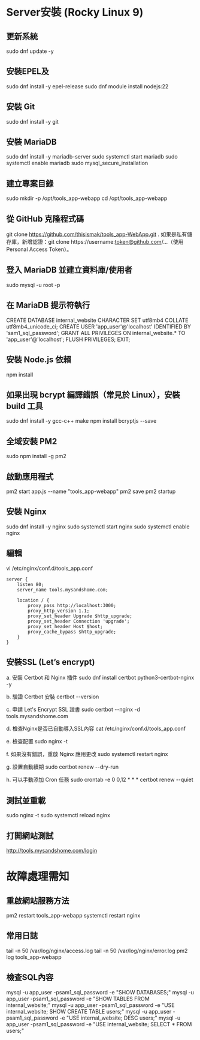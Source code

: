 # Server安裝 (Rocky Linux 9)
## 更新系統
sudo dnf update -y
## 安裝EPEL及
sudo dnf install -y epel-release
sudo dnf module install nodejs:22
## 安裝 Git
sudo dnf install -y git
## 安裝 MariaDB
sudo dnf install -y mariadb-server
sudo systemctl start mariadb
sudo systemctl enable mariadb
sudo mysql_secure_installation
## 建立專案目錄
sudo mkdir -p /opt/tools_app-webapp
cd /opt/tools_app-webapp
## 從 GitHub 克隆程式碼
git clone https://github.com/thisismak/tools_app-WebApp.git .
如果是私有儲存庫，新增認證：git clone https://username:token@github.com/...（使用 Personal Access Token）。
## 登入 MariaDB 並建立資料庫/使用者
sudo mysql -u root -p
## 在 MariaDB 提示符執行
CREATE DATABASE internal_website CHARACTER SET utf8mb4 COLLATE utf8mb4_unicode_ci;
CREATE USER 'app_user'@'localhost' IDENTIFIED BY 'sam1_sql_password';
GRANT ALL PRIVILEGES ON internal_website.* TO 'app_user'@'localhost';
FLUSH PRIVILEGES;
EXIT;
## 安裝 Node.js 依賴
npm install
## 如果出現 bcrypt 編譯錯誤（常見於 Linux），安裝 build 工具
sudo dnf install -y gcc-c++ make
npm install bcryptjs --save
## 全域安裝 PM2
sudo npm install -g pm2
## 啟動應用程式
pm2 start app.js --name "tools_app-webapp"
pm2 save
pm2 startup
## 安裝 Nginx
sudo dnf install -y nginx
sudo systemctl start nginx
sudo systemctl enable nginx
## 編輯 
vi /etc/nginx/conf.d/tools_app.conf
```
server {
    listen 80;
    server_name tools.mysandshome.com;

    location / {
        proxy_pass http://localhost:3000;
        proxy_http_version 1.1;
        proxy_set_header Upgrade $http_upgrade;
        proxy_set_header Connection 'upgrade';
        proxy_set_header Host $host;
        proxy_cache_bypass $http_upgrade;
    }
}
```
## 安裝SSL (Let’s encrypt)
a. 安裝 Certbot 和 Nginx 插件
sudo dnf install certbot python3-certbot-nginx -y

b. 驗證 Certbot 安裝
certbot --version

c. 申請 Let's Encrypt SSL 證書
sudo certbot --nginx -d tools.mysandshome.com

d. 檢查Nginx是否已自動導入SSL內容
cat /etc/nginx/conf.d/tools_app.conf

e. 檢查配置
sudo nginx -t

f. 如果沒有錯誤，重啟 Nginx 應用更改
sudo systemctl restart nginx

g. 設置自動續期
sudo certbot renew --dry-run

h. 可以手動添加 Cron 任務
sudo crontab -e
0 0,12 * * * certbot renew --quiet
## 測試並重載
sudo nginx -t
sudo systemctl reload nginx
## 打開網站測試
http://tools.mysandshome.com/login

# 故障處理需知
## 重啟網站服務方法
pm2 restart tools_app-webapp
systemctl restart nginx

## 常用日誌
tail -n 50 /var/log/nginx/access.log
tail -n 50 /var/log/nginx/error.log
pm2 log tools_app-webapp

## 檢查SQL內容
mysql -u app_user -psam1_sql_password -e "SHOW DATABASES;"
mysql -u app_user -psam1_sql_password -e "SHOW TABLES FROM internal_website;"
mysql -u app_user -psam1_sql_password -e "USE internal_website; SHOW CREATE TABLE users;"
mysql -u app_user -psam1_sql_password -e "USE internal_website; DESC users;"
mysql -u app_user -psam1_sql_password -e "USE internal_website; SELECT * FROM users;"